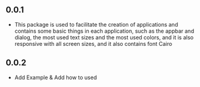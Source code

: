 ## 0.0.1

* This package is used to facilitate the creation of applications and contains some basic things in each application, such as the appbar and dialog, the most used text sizes and the most used colors, and it is also responsive with all screen sizes, and it also contains font Cairo

## 0.0.2

* Add Example & Add how to used